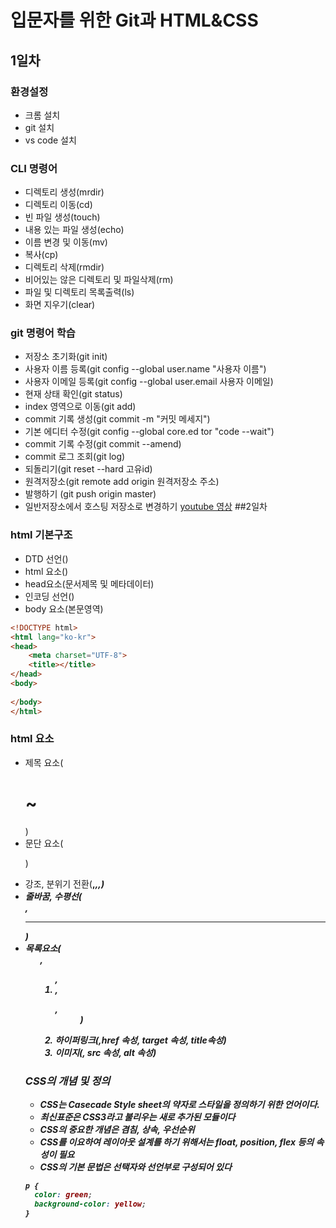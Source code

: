# 입문자를 위한 Git과 HTML&CSS
## 1일차
### 환경설정
- 크롬 설치
- git 설치
- vs code 설치
### CLI 명령어
- 디렉토리 생성(mrdir)
- 디렉토리 이동(cd)
- 빈 파일 생성(touch)
- 내용 있는 파일 생성(echo)
- 이름 변경 및 이동(mv)
- 복사(cp)
- 디렉토리 삭제(rmdir)
- 비어있는 않은 디렉토리 및 파일삭제(rm)
- 파일 및 디렉토리 목록출력(ls)
- 화면 지우기(clear)
### git 명령어 학습
- 저장소 초기화(git init)
- 사용자 이름 등록(git config --global user.name "사용자 이름")
- 사용자 이메일 등록(git config --global user.email 사용자 이메일)
- 현재 상태 확인(git status)
- index 영역으로 이동(git add)
- commit 기록 생성(git commit -m "커밋 메세지")
- 기본 에디터 수정(git config --global core.ed tor "code --wait")
- commit 기록 수정(git commit --amend)
- commit 로그 조회(git log)
- 되돌리기(git reset --hard 고유id)
- 원격저장소(git remote add origin 원격저장소 주소)
- 발행하기 (git push origin master)
- 일반저장소에서 호스팅 저장소로 변경하기 [youtube 영상](https://youtu.be/SNnfbf-LJz4)
##2일차
### html 기본구조
- DTD 선언(<doctype html>)
- html 요소(<html lang="ko-kt">)
- head요소(문서제목 및 메타데이터)
- 인코딩 선언(<meta chrset="utf-8">)
- body 요소(본문영역)

```html
<!DOCTYPE html>
<html lang="ko-kr">
<head>
    <meta charset="UTF-8">
    <title></title>
</head>
<body>
    
</body>
</html>
```

### html 요소
- 제목 요소(<h1>~</h6>)
- 문단 요소(<p>)
- 강조, 분위기 전환(<b>,<i>,<strong>,<em>)
- 줄바꿈, 수평선(<br>,<hr>)
- 목록요소(<ul>,<ol>,<li>,<dl>,<dt><dd>) 
- 하이퍼링크(<a>,href 속성, target 속성, title속성)
- 이미지(<img>, src 속성, alt 속성)
### CSS의 개념 및 정의
- CSS는 Casecade Style sheet의 약자로 스타일을 정의하기 위한 언어이다.
- 최신표준은 CSS3라고 불리우는 새로 추가된 모듈이다
- CSS의 중요한 개념은 겸침, 상속, 우선순위
- CSS를 이요하여 레이아웃 설계를 하기 위해서는 float, position, flex 등의 속성이 필요
- CSS의 기본 문법은 선택자와 선언부로 구성되어 있다

```css
p {
  color: green;
  background-color: yellow;
}
```